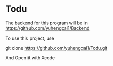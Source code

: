# Todu
The backend for this program will be in https://github.com/yuhengcai1/Backend


To use this project, use

git clone https://github.com/yuhengcai1/Todu.git

And Open it with Xcode
